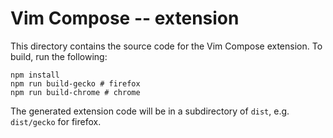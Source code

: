 # Vim Compose -- extension

This directory contains the source code for the Vim Compose extension.
To build, run the following:

```
npm install
npm run build-gecko # firefox
npm run build-chrome # chrome
```

The generated extension code will be in a subdirectory of `dist`, e.g. `dist/gecko` for firefox.
